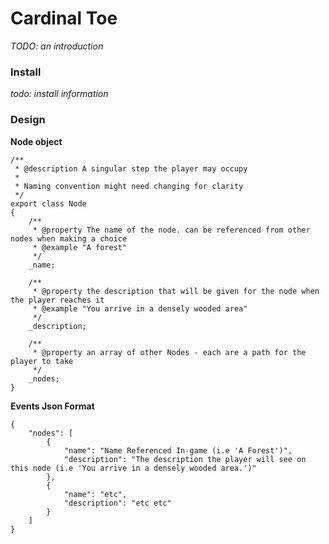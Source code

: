 
# Cardinal Toe

_TODO: an introduction_

### Install
_todo: install information_

### Design

**Node object**
```
/**
 * @description A singular step the player may occupy
 *
 * Naming convention might need changing for clarity
 */
export class Node
{
    /**
     * @property The name of the node. can be referenced from other nodes when making a choice
     * @example "A forest"
     */
    _name;

    /**
     * @property the description that will be given for the node when the player reaches it
     * @example "You arrive in a densely wooded area"
     */
    _description;

    /**
     * @property an array of other Nodes - each are a path for the player to take
     */
    _nodes;
}
```
**Events Json Format**
```
{
	"nodes": [
		{
			"name": "Name Referenced In-game (i.e 'A Forest')",
			"description": "The description the player will see on this node (i.e 'You arrive in a densely wooded area.')"
		},
		{
			"name": "etc",
			"description": "etc etc"
		}
	]
}
```
